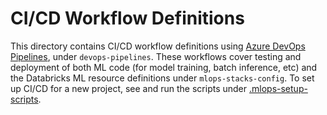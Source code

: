 # CI/CD Workflow Definitions
This directory contains CI/CD workflow definitions using [Azure DevOps Pipelines](https://azure.microsoft.com/en-gb/products/devops/pipelines/),
under ``devops-pipelines``. These workflows cover testing and deployment of both ML code (for model training, batch inference, etc) and the 
Databricks ML resource definitions under ``mlops-stacks-config``. To set up CI/CD for a new project,
see and run the scripts under [.mlops-setup-scripts](../../.mlops-setup-scripts/README.md).

